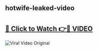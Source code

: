 ## hotwife-leaked-video 

# <h2><a href="http://freeplayer.one?title=hotwife-leaked-video&ref=21J">🔗 Click to Watch 👉🔴 VIDEO</a></h2>

<a href="http://freeplayer.one?title=hotwife-leaked-video&ref=21J" rel="nofollow" data-target="animated-image.originalLink"><img src="https://i.ibb.co.com/xMMVF88/686577567.gif" alt="Viral Video Original" style="max-width: 100%; display: inline-block;" data-target="animated-image.originalImage"></a>


